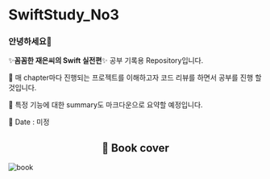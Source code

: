 # SwiftStudy_No3
### 안녕하세요👋
✨**꼼꼼한 재은씨의 Swift 실전편**✨ 공부 기록용 Repository입니다.

🔭 매 chapter마다 진행되는 프로젝트를 이해하고자 코드 리뷰를 하면서 공부를 진행 할 것입니다.

🤔 특정 기능에 대한 summary도 마크다운으로 요약할 예정입니다.

🌱 Date : 미정

<div align=center><h2> 📗 Book cover </h2></div>

![book](https://user-images.githubusercontent.com/96910404/156348411-a27dd2ee-e6f9-425c-9b4f-6ec691a4af15.jpeg) 
